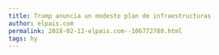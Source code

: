 ```yaml
---
title: Trump anuncia un modesto plan de infraestructuras
author: elpais.com
permalink: 2018-02-12-elpais.com--106772780.html
tags: hy
---
```


